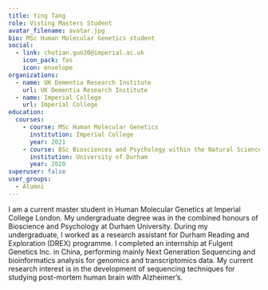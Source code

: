 ```yaml
---
title: Ying Tang
role: Visting Masters Student
avatar_filename: avatar.jpg
bio: MSc Human Molecular Genetics student
social:
  - link: chutian.guo20@imperial.ac.uk
    icon_pack: fas
    icon: envelope
organizations:
  - name: UK Dementia Research Institute
    url: UK Dementia Research Institute
  - name: Imperial College
    url: Imperial College
education:
  courses:
    - course: MSc Human Molecular Genetics
      institution: Imperial College
      year: 2021
    - course: BSc Biosciences and Psychology within the Natural Science Programme
      institution: University of Durham
      year: 2020
superuser: false
user_groups:
  - Alumni
---
```

I am a current master student in Human Molecular Genetics at Imperial College London. My undergraduate degree was in the combined honours of Bioscience and Psychology at Durham University. During my undergraduate, I worked as a research assistant for Durham Reading and Exploration (DREX) programme. I completed an internship at Fulgent Genetics Inc. in China, performing mainly Next Generation Sequencing and bioinformatics analysis for genomics and transcriptomics data. My current research interest is in the development of sequencing techniques for studying post-mortem human brain with Alzheimer’s.
